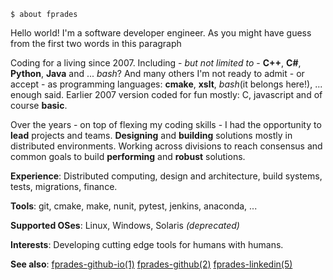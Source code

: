     $ about fprades

Hello world! I'm a software developer engineer. As you might have guess from the first two words in this paragraph

Coding for a living since 2007. Including - _but not limited to_ - **C++**, **C#**, **Python**, **Java** and ... _bash_? And many others I'm not ready to admit - or accept - as programming languages: **cmake**, **xslt**, _bash_(it belongs here!), ... enough said. Earlier 2007 version coded for fun mostly: C, javascript and of course **basic**.

Over the years - on top of flexing my coding skills - I had the opportunity to **lead** projects and teams. **Designing** and **building** solutions mostly in distributed environments. Working across divisions to reach consensus and common goals to build **performing** and **robust** solutions.

**Experience**: Distributed computing, design and architecture, build systems, tests, migrations, finance.

**Tools**: git, cmake, make, nunit, pytest, jenkins, anaconda, ...

**Supported OSes**: Linux, Windows, Solaris _(deprecated)_

**Interests**: Developing cutting edge tools for humans with humans.

**See also**: [fprades-github-io(1)](https://fprades.github.io) [fprades-github(2)](https://github.com/fprades) [fprades-linkedin(5)](https://linkedin.com/in/fprades)

